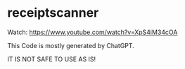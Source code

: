 # receiptscanner

Watch: https://www.youtube.com/watch?v=XpS4iM34cOA 

This Code is mostly generated by ChatGPT. 

IT IS NOT SAFE TO USE AS IS!

